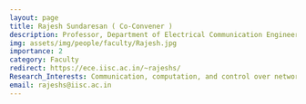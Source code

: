```yaml
---
layout: page
title: Rajesh Sundaresan ( Co-Convener )
description: Professor, Department of Electrical Communication Engineering (ECE)
img: assets/img/people/faculty/Rajesh.jpg
importance: 2
category: Faculty
redirect: https://ece.iisc.ac.in/~rajeshs/
Research_Interests: Communication, computation, and control over networks, Decentralised algorithms over graphs and networks, Network analytics, and Information geometry
email: rajeshs@iisc.ac.in
---
```

